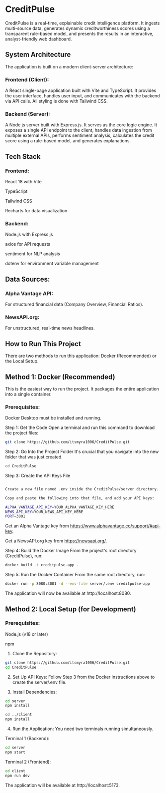 # CreditPulse
CreditPulse is a real-time, explainable credit intelligence platform. It ingests multi-source data, generates dynamic creditworthiness scores using a transparent rule-based model, and presents the results in an interactive, analyst-friendly web dashboard.


## System Architecture
The application is built on a modern client-server architecture:

### Frontend (Client): 
A React single-page application built with Vite and TypeScript. It provides the user interface, handles user input, and communicates with the backend via API calls. All styling is done with Tailwind CSS.

### Backend (Server): 
A Node.js server built with Express.js. It serves as the core logic engine. It exposes a single API endpoint to the client, handles data ingestion from multiple external APIs, performs sentiment analysis, calculates the credit score using a rule-based model, and generates explanations.

## Tech Stack
### Frontend:

React 18 with Vite

TypeScript

Tailwind CSS

Recharts for data visualization

### Backend:

Node.js with Express.js

axios for API requests

sentiment for NLP analysis

dotenv for environment variable management

## Data Sources:

### Alpha Vantage API: 
For structured financial data (Company Overview, Financial Ratios).

### NewsAPI.org: 
For unstructured, real-time news headlines.


## How to Run This Project
There are two methods to run this application: Docker (Recommended) or the Local Setup.

## Method 1: Docker (Recommended)
This is the easiest way to run the project. It packages the entire application into a single container.

### Prerequisites:
Docker Desktop must be installed and running.

Step 1: Get the Code
Open a terminal and run this command to download the project files:

```bash
git clone https://github.com/itsmyra1006/CreditPulse.git
```

Step 2: Go Into the Project Folder
It's crucial that you navigate into the new folder that was just created.

```bash
cd CreditPulse
```

Step 3: Create the API Keys File

```bash

Create a new file named .env inside the CreditPulse/server directory.

Copy and paste the following into that file, and add your API keys:

ALPHA_VANTAGE_API_KEY=YOUR_ALPHA_VANTAGE_KEY_HERE
NEWS_API_KEY=YOUR_NEWS_API_KEY_HERE
PORT=3001
```

Get an Alpha Vantage key from https://www.alphavantage.co/support/#api-key.

Get a NewsAPI.org key from https://newsapi.org/.

Step 4: Build the Docker Image
From the project's root directory (CreditPulse), run:

```bash
docker build -t creditpulse-app .
```

Step 5: Run the Docker Container
From the same root directory, run:

```bash
docker run -p 8080:3001 -d --env-file server/.env creditpulse-app
```

The application will now be available at http://localhost:8080.

## Method 2: Local Setup (for Development)
### Prerequisites:
Node.js (v18 or later) 

npm

1. Clone the Repository:

```bash
git clone https://github.com/itsmyra1006/CreditPulse.git
cd CreditPulse
```

2. Set Up API Keys:
Follow Step 3 from the Docker instructions above to create the server/.env file.

3. Install Dependencies:

```bash
cd server
npm install
```

```bash
cd ../client
npm install
```

4. Run the Application:
You need two terminals running simultaneously.

Terminal 1 (Backend):

```bash
cd server
npm start
```

Terminal 2 (Frontend):

```bash
cd client
npm run dev
```

The application will be available at http://localhost:5173. 